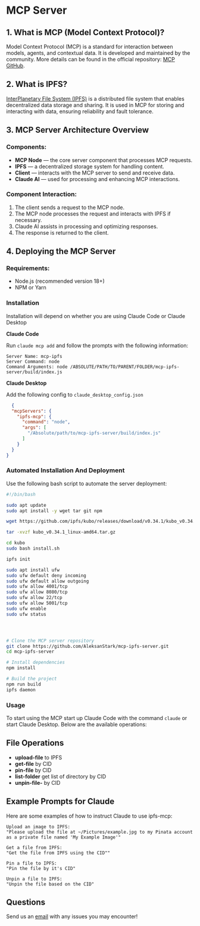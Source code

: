 # MCP Server

## 1. What is MCP (Model Context Protocol)?

Model Context Protocol (MCP) is a standard for interaction between models, agents, and contextual data. It is developed and maintained by the community. More details can be found in the official repository: [MCP GitHub](https://github.com/modelcontextprotocol).

## 2. What is IPFS?

[InterPlanetary File System (IPFS)](https://ipfs.tech/) is a distributed file system that enables decentralized data storage and sharing. It is used in MCP for storing and interacting with data, ensuring reliability and fault tolerance.

## 3. MCP Server Architecture Overview

### Components:

- **MCP Node** — the core server component that processes MCP requests.
- **IPFS** — a decentralized storage system for handling content.
- **Client** — interacts with the MCP server to send and receive data.
- **Claude AI** — used for processing and enhancing MCP interactions.

### Component Interaction:

1. The client sends a request to the MCP node.
2. The MCP node processes the request and interacts with IPFS if necessary.
3. Claude AI assists in processing and optimizing responses.
4. The response is returned to the client.

## 4. Deploying the MCP Server

### Requirements:

- Node.js (recommended version 18+)
- NPM or Yarn

### Installation

Installation will depend on whether you are using Claude Code or Claude Desktop

**Claude Code**

Run `claude mcp add` and follow the prompts with the following information:

```
Server Name: mcp-ipfs
Server Command: node
Command Arguments: node /ABSOLUTE/PATH/TO/PARENT/FOLDER/mcp-ipfs-server/build/index.js
```

**Claude Desktop**

Add the following config to `claude_desktop_config.json`

```json
  {
  "mcpServers": {
    "ipfs-mcp": {
      "command": "node",
      "args": [
        "/Absolute/path/to/mcp-ipfs-server/build/index.js"
      ]
    }
  }
}
```

### Automated Installation And Deployment

Use the following bash script to automate the server deployment:

```bash
#!/bin/bash

sudo apt update
sudo apt install -y wget tar git npm

wget https://github.com/ipfs/kubo/releases/download/v0.34.1/kubo_v0.34.1_linux-amd64.tar.gz

tar -xvzf kubo_v0.34.1_linux-amd64.tar.gz

cd kubo
sudo bash install.sh

ipfs init

sudo apt install ufw
sudo ufw default deny incoming
sudo ufw default allow outgoing
sudo ufw allow 4001/tcp
sudo ufw allow 8080/tcp
sudo ufw allow 22/tcp
sudo ufw allow 5001/tcp
sudo ufw enable
sudo ufw status




# Clone the MCP server repository
git clone https://github.com/AleksanStark/mcp-ipfs-server.git
cd mcp-ipfs-server

# Install dependencies
npm install

# Build the project
npm run build
ipfs daemon
```

### Usage

To start using the MCP start up Claude Code with the command `claude` or start Claude Desktop. Below are the available operations:

## File Operations

- **upload-file** to IPFS
- **get-file** by CID
- **pin-file** by CID
- **list-folder** get list of directory by CID
- **unpin-file-** by CID


## Example Prompts for Claude

Here are some examples of how to instruct Claude to use ipfs-mcp:

```
Upload an image to IPFS:
"Please upload the file at ~/Pictures/example.jpg to my Pinata account as a private file named 'My Example Image'"

Get a file from IPFS:
"Get the file from IPFS using the CID""

Pin a file to IPFS:
"Pin the file by it's CID"

Unpin a file to IPFS:
"Unpin the file based on the CID"
```

## Questions

Send us an [email](mailto:kadzutostark@gmail.com) with any issues you may encounter!

